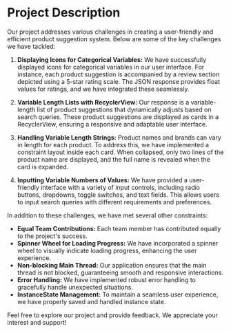 # Project Description

Our project addresses various challenges in creating a user-friendly and efficient product suggestion system. Below are some of the key challenges we have tackled:

1. **Displaying Icons for Categorical Variables:** We have successfully displayed icons for categorical variables in our user interface. For instance, each product suggestion is accompanied by a review section depicted using a 5-star rating scale. The JSON response provides float values for ratings, and we have integrated these seamlessly.

2. **Variable Length Lists with RecyclerView:** Our response is a variable-length list of product suggestions that dynamically adjusts based on search queries. These product suggestions are displayed as cards in a RecyclerView, ensuring a responsive and adaptable user interface.

3. **Handling Variable Length Strings:** Product names and brands can vary in length for each product. To address this, we have implemented a constraint layout inside each card. When collapsed, only two lines of the product name are displayed, and the full name is revealed when the card is expanded.

4. **Inputting Variable Numbers of Values:** We have provided a user-friendly interface with a variety of input controls, including radio buttons, dropdowns, toggle switches, and text fields. This allows users to input search queries with different requirements and preferences.

In addition to these challenges, we have met several other constraints:

- **Equal Team Contributions:** Each team member has contributed equally to the project's success.
- **Spinner Wheel for Loading Progress:** We have incorporated a spinner wheel to visually indicate loading progress, enhancing the user experience.
- **Non-blocking Main Thread:** Our application ensures that the main thread is not blocked, guaranteeing smooth and responsive interactions.
- **Error Handling:** We have implemented robust error handling to gracefully handle unexpected situations.
- **InstanceState Management:** To maintain a seamless user experience, we have properly saved and handled instance state.

Feel free to explore our project and provide feedback. We appreciate your interest and support!

